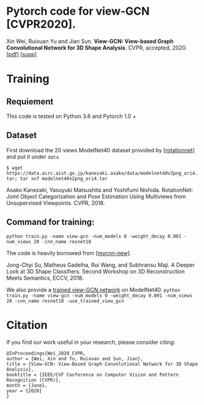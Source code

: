 # Pytorch code for view-GCN [CVPR2020].

Xin Wei, Ruixuan Yu and Jian Sun. **View-GCN: View-based Graph Convolutional Network for 3D Shape Analysis**. CVPR, accepted, 2020. [[pdf]](http://openaccess.thecvf.com/content_CVPR_2020/papers/Wei_View-GCN_View-Based_Graph_Convolutional_Network_for_3D_Shape_Analysis_CVPR_2020_paper.pdf) [[supp]](http://openaccess.thecvf.com/content_CVPR_2020/supplemental/Wei_View-GCN_View-Based_Graph_CVPR_2020_supplemental.pdf)

# Training

## Requiement

This code is tested on Python 3.6 and Pytorch 1.0 + 

## Dataset

First download the 20 views ModelNet40 dataset provided by [[rotationnet]](https://github.com/kanezaki/pytorch-rotationnet) and put it under `data`

`$ wget https://data.airc.aist.go.jp/kanezaki.asako/data/modelnet40v2png_ori4.tar; tar xvf modelnet40v2png_ori4.tar`

Asako Kanezaki, Yasuyuki Matsushita and Yoshifumi Nishida. RotationNet: Joint Object Categorization and Pose Estimation Using Multiviews from Unsupervised Viewpoints. CVPR, 2018.

## Command for training:

`python train.py -name view-gcn -num_models 0 -weight_decay 0.001 -num_views 20 -cnn_name resnet18`

The code is heavily borrowed from [[mvcnn-new]](https://github.com/jongchyisu/mvcnn_pytorch).

Jong-Chyi Su, Matheus Gadelha, Rui Wang, and Subhransu Maji. A Deeper Look at 3D Shape Classifiers. Second Workshop on 3D Reconstruction Meets Semantics, ECCV, 2018.

We also provide a [trained view-GCN network](https://drive.google.com/file/d/1qkltpvabunsI7frVRSEC9lP2xDP6cDj3/view?usp=sharing) on ModelNet40.
`python train.py -name view-gcn -num_models 0 -weight_decay 0.001 -num_views 20 -cnn_name resnet18 -use_trained_view_gcn`

# Citation
If you find our work useful in your research, please consider citing:
```
@InProceedings{Wei_2020_CVPR,
author = {Wei, Xin and Yu, Ruixuan and Sun, Jian},
title = {View-GCN: View-Based Graph Convolutional Network for 3D Shape Analysis},
booktitle = {IEEE/CVF Conference on Computer Vision and Pattern Recognition (CVPR)},
month = {June},
year = {2020}
}
```


